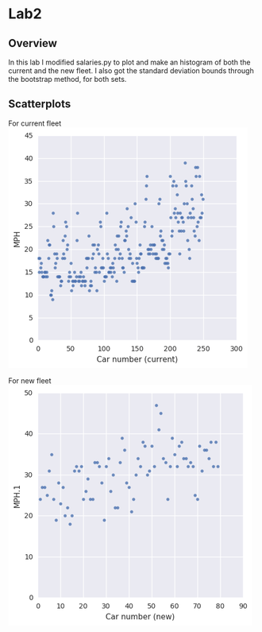 # Lab2

## Overview

In this lab I modified salaries.py to plot and make an histogram of both the current and the new fleet.
I also got the standard deviation bounds through the bootstrap method, for both sets.

## Scatterplots

For current fleet
![logo](./current.png?raw=true)

For new fleet
![logo](./new.png?raw=true)